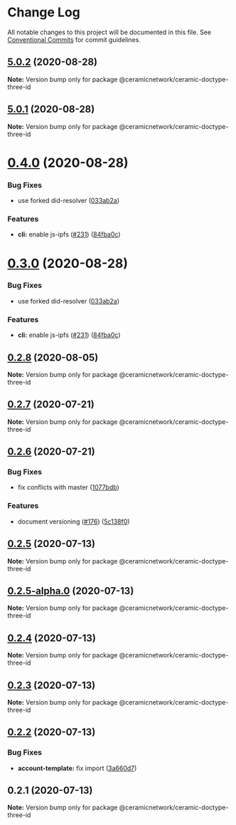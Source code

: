 # Change Log

All notable changes to this project will be documented in this file.
See [Conventional Commits](https://conventionalcommits.org) for commit guidelines.

## [5.0.2](https://github.com/ceramicnetwork/js-ceramic/compare/@ceramicnetwork/ceramic-doctype-three-id@5.0.1...@ceramicnetwork/ceramic-doctype-three-id@5.0.2) (2020-08-28)

**Note:** Version bump only for package @ceramicnetwork/ceramic-doctype-three-id





## [5.0.1](https://github.com/ceramicnetwork/js-ceramic/compare/@ceramicnetwork/ceramic-doctype-three-id@0.4.0...@ceramicnetwork/ceramic-doctype-three-id@5.0.1) (2020-08-28)

**Note:** Version bump only for package @ceramicnetwork/ceramic-doctype-three-id





# [0.4.0](https://github.com/ceramicnetwork/js-ceramic/compare/@ceramicnetwork/ceramic-doctype-three-id@0.2.8...@ceramicnetwork/ceramic-doctype-three-id@0.4.0) (2020-08-28)


### Bug Fixes

* use forked did-resolver ([033ab2a](https://github.com/ceramicnetwork/js-ceramic/commit/033ab2a65ef59159f375864610fa9d5ad9f1e7ea))


### Features

* **cli:** enable js-ipfs ([#231](https://github.com/ceramicnetwork/js-ceramic/issues/231)) ([84fba0c](https://github.com/ceramicnetwork/js-ceramic/commit/84fba0c7deb36a1b75646282be2e7fef3840a53a))





# [0.3.0](https://github.com/ceramicnetwork/js-ceramic/compare/@ceramicnetwork/ceramic-doctype-three-id@0.2.8...@ceramicnetwork/ceramic-doctype-three-id@0.3.0) (2020-08-28)


### Bug Fixes

* use forked did-resolver ([033ab2a](https://github.com/ceramicnetwork/js-ceramic/commit/033ab2a65ef59159f375864610fa9d5ad9f1e7ea))


### Features

* **cli:** enable js-ipfs ([#231](https://github.com/ceramicnetwork/js-ceramic/issues/231)) ([84fba0c](https://github.com/ceramicnetwork/js-ceramic/commit/84fba0c7deb36a1b75646282be2e7fef3840a53a))





## [0.2.8](https://github.com/ceramicnetwork/js-ceramic/compare/@ceramicnetwork/ceramic-doctype-three-id@0.2.7...@ceramicnetwork/ceramic-doctype-three-id@0.2.8) (2020-08-05)

**Note:** Version bump only for package @ceramicnetwork/ceramic-doctype-three-id





## [0.2.7](https://github.com/ceramicnetwork/js-ceramic/compare/@ceramicnetwork/ceramic-doctype-three-id@0.2.6...@ceramicnetwork/ceramic-doctype-three-id@0.2.7) (2020-07-21)

**Note:** Version bump only for package @ceramicnetwork/ceramic-doctype-three-id





## [0.2.6](https://github.com/ceramicnetwork/js-ceramic/compare/@ceramicnetwork/ceramic-doctype-three-id@0.2.5...@ceramicnetwork/ceramic-doctype-three-id@0.2.6) (2020-07-21)


### Bug Fixes

* fix conflicts with master ([1077bdb](https://github.com/ceramicnetwork/js-ceramic/commit/1077bdb81ce10bfeafa5a53922eb93dfcf4b23f6))


### Features

* document versioning ([#176](https://github.com/ceramicnetwork/js-ceramic/issues/176)) ([5c138f0](https://github.com/ceramicnetwork/js-ceramic/commit/5c138f0ecd3433ef364b9a266607263ee97526d1))





## [0.2.5](https://github.com/ceramicnetwork/js-ceramic/compare/@ceramicnetwork/ceramic-doctype-three-id@0.2.5-alpha.0...@ceramicnetwork/ceramic-doctype-three-id@0.2.5) (2020-07-13)

**Note:** Version bump only for package @ceramicnetwork/ceramic-doctype-three-id





## [0.2.5-alpha.0](https://github.com/ceramicnetwork/js-ceramic/compare/@ceramicnetwork/ceramic-doctype-three-id@0.2.4...@ceramicnetwork/ceramic-doctype-three-id@0.2.5-alpha.0) (2020-07-13)

**Note:** Version bump only for package @ceramicnetwork/ceramic-doctype-three-id





## [0.2.4](https://github.com/ceramicnetwork/js-ceramic/compare/@ceramicnetwork/ceramic-doctype-three-id@0.2.3...@ceramicnetwork/ceramic-doctype-three-id@0.2.4) (2020-07-13)

**Note:** Version bump only for package @ceramicnetwork/ceramic-doctype-three-id





## [0.2.3](https://github.com/ceramicnetwork/js-ceramic/compare/@ceramicnetwork/ceramic-doctype-three-id@0.2.2...@ceramicnetwork/ceramic-doctype-three-id@0.2.3) (2020-07-13)

**Note:** Version bump only for package @ceramicnetwork/ceramic-doctype-three-id





## [0.2.2](https://github.com/ceramicnetwork/js-ceramic/compare/@ceramicnetwork/ceramic-doctype-three-id@0.2.1...@ceramicnetwork/ceramic-doctype-three-id@0.2.2) (2020-07-13)


### Bug Fixes

* **account-template:** fix import ([3a660d7](https://github.com/ceramicnetwork/js-ceramic/commit/3a660d72f654d7614f207587b5086888c9da6273))





## 0.2.1 (2020-07-13)

**Note:** Version bump only for package @ceramicnetwork/ceramic-doctype-three-id
